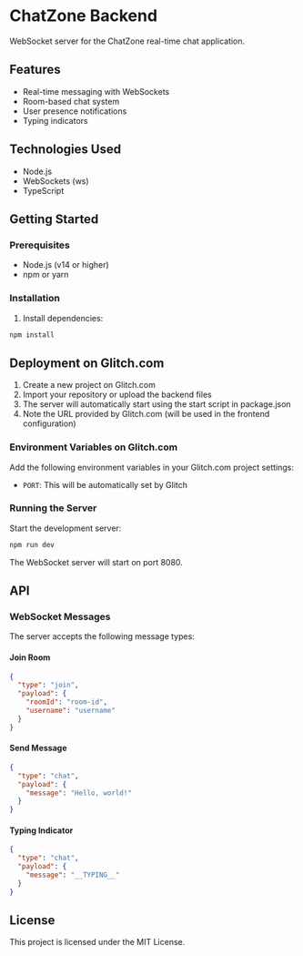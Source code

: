 # ChatZone Backend

WebSocket server for the ChatZone real-time chat application.

## Features

- Real-time messaging with WebSockets
- Room-based chat system
- User presence notifications
- Typing indicators

## Technologies Used

- Node.js
- WebSockets (ws)
- TypeScript

## Getting Started

### Prerequisites

- Node.js (v14 or higher)
- npm or yarn

### Installation

1. Install dependencies:
```sh
npm install
```

## Deployment on Glitch.com

1. Create a new project on Glitch.com
2. Import your repository or upload the backend files
3. The server will automatically start using the start script in package.json
4. Note the URL provided by Glitch.com (will be used in the frontend configuration)

### Environment Variables on Glitch.com

Add the following environment variables in your Glitch.com project settings:
- `PORT`: This will be automatically set by Glitch

### Running the Server

Start the development server:
```sh
npm run dev
```

The WebSocket server will start on port 8080.

## API

### WebSocket Messages

The server accepts the following message types:

#### Join Room
```json
{
  "type": "join",
  "payload": {
    "roomId": "room-id",
    "username": "username"
  }
}
```

#### Send Message
```json
{
  "type": "chat",
  "payload": {
    "message": "Hello, world!"
  }
}
```

#### Typing Indicator
```json
{
  "type": "chat",
  "payload": {
    "message": "__TYPING__"
  }
}
```

## License

This project is licensed under the MIT License.
